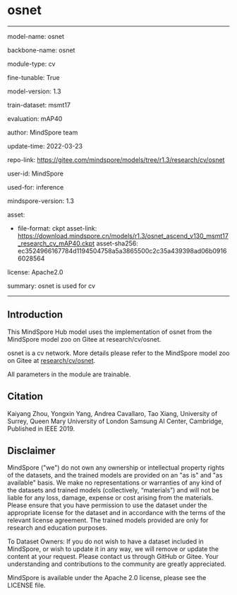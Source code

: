 # osnet

---

model-name: osnet

backbone-name: osnet

module-type: cv

fine-tunable: True

model-version: 1.3

train-dataset: msmt17

evaluation: mAP40

author: MindSpore team

update-time: 2022-03-23

repo-link: <https://gitee.com/mindspore/models/tree/r1.3/research/cv/osnet>

user-id: MindSpore

used-for: inference

mindspore-version: 1.3

asset:

-
    file-format: ckpt
    asset-link: <https://download.mindspore.cn/models/r1.3/osnet_ascend_v130_msmt17_research_cv_mAP40.ckpt>
    asset-sha256: ec3524966167784d1194504758a5a3865500c2c35a439398ad06b09166028564

license: Apache2.0

summary: osnet is used for cv

---

## Introduction

This MindSpore Hub model uses the implementation of osnet from the MindSpore model zoo on Gitee at research/cv/osnet.

osnet is a cv network. More details please refer to the MindSpore model zoo on Gitee at [research/cv/osnet](https://gitee.com/mindspore/models/blob/r1.3/research/cv/osnet/README.md).

All parameters in the module are trainable.

## Citation

Kaiyang Zhou, Yongxin Yang, Andrea Cavallaro, Tao Xiang, University of Surrey, Queen Mary University of London Samsung AI Center, Cambridge, Published in IEEE 2019.

## Disclaimer

MindSpore ("we") do not own any ownership or intellectual property rights of the datasets, and the trained models are provided on an "as is" and "as available" basis. We make no representations or warranties of any kind of the datasets and trained models (collectively, “materials”) and will not be liable for any loss, damage, expense or cost arising from the materials. Please ensure that you have permission to use the dataset under the appropriate license for the dataset and in accordance with the terms of the relevant license agreement. The trained models provided are only for research and education purposes.

To Dataset Owners: If you do not wish to have a dataset included in MindSpore, or wish to update it in any way, we will remove or update the content at your request. Please contact us through GitHub or Gitee. Your understanding and contributions to the community are greatly appreciated.

MindSpore is available under the Apache 2.0 license, please see the LICENSE file.
